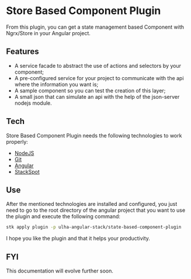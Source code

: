 # Store Based Component Plugin
From this plugin, you can get a state management based Component with Ngrx/Store in your Angular project.

## Features
- A service facade to abstract the use of actions and selectors by your component;
- A pre-configured service for your project to communicate with the api where the information you want is;
- A sample component so you can test the creation of this layer;
- A small json that can simulate an api with the help of the json-server nodejs module.

## Tech
Store Based Component Plugin needs the following technologies to work properly:

- [NodeJS](https://nodejs.org/en/download/)
- [Git](https://git-scm.com/download/)
- [Angular](https://angular.io/guide/setup-local)
- [StackSpot](https://docs.stackspot.com/docs/stk-cli/installation/)

## Use
After the mentioned technologies are installed and configured, you just need to go to the root directory of the angular project that you want to use the plugin and execute the following command:

```sh
stk apply plugin -p ulha-angular-stack/state-based-component-plugin
```

I hope you like the plugin and that it helps your productivity.

## FYI
This documentation will evolve further soon.